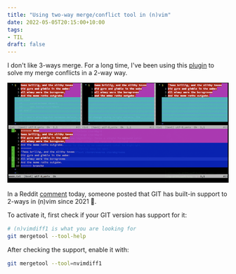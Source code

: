 ```yaml
---
title: "Using two-way merge/conflict tool in (n)vim"
date: 2022-05-05T20:15:00+10:00
tags:
- TIL
draft: false
---
```

I don't like 3-ways merge. For a long time, I've been using this [plugin](https://github.com/whiteinge/diffconflicts) to solve my merge conflicts in a 2-way way.

![messy-git-conflicts](./messy-git-conflicts.png "🤢")

In a Reddit [comment](https://www.reddit.com/r/neovim/comments/ug96n9/comment/i72djxv/) today, someone posted that GIT has built-in support to 2-ways in (n)vim since 2021 🤯.

To activate it, first check if your GIT version has support for it:

```bash
# (n)vimdiff1 is what you are looking for
git mergetool --tool-help
```

After checking the support, enable it with:

```bash
git mergetool --tool=nvimdiff1
```

